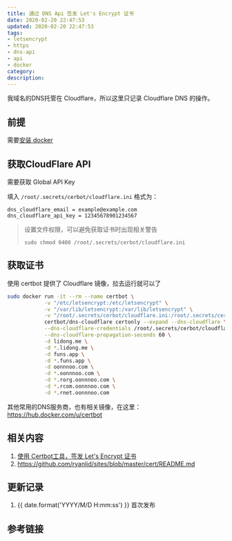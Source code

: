 ```yaml
---
title: 通过 DNS Api 签发 Let's Encrypt 证书
date: 2020-02-20 22:47:53
updated: 2020-02-20 22:47:53
tags:
- letsencrypt
- https
- dns-api
- api
- docker
category:
description:
---
```

<!-- more -->
我域名的DNS托管在 Cloudflare，所以这里只记录 Cloudflare DNS 的操作。

## 前提

需要[安装 docker](https://lidong.me/blog/docker-ce-install/)

## 获取CloudFlare API

需要获取 Global API Key

填入 `/root/.secrets/cerbot/cloudflare.ini` 格式为：

```
dns_cloudflare_email = example@example.com
dns_cloudflare_api_key = 12345678901234567
```

> 设置文件权限，可以避免获取证书时出现相关警告
>
> `sudo chmod 0400 /root/.secrets/cerbot/cloudflare.ini`

## 获取证书

使用 certbot 提供了 Cloudflare 镜像，拉去运行就可以了

```bash
sudo docker run -it --rm --name certbot \
            -v "/etc/letsencrypt:/etc/letsencrypt" \
            -v "/var/lib/letsencrypt:/var/lib/letsencrypt" \
            -v "/root/.secrets/cerbot/cloudflare.ini:/root/.secrets/cerbot/cloudflare.ini" \
            certbot/dns-cloudflare certonly --expand --dns-cloudflare \
            --dns-cloudflare-credentials /root/.secrets/cerbot/cloudflare.ini \
            --dns-cloudflare-propagation-seconds 60 \
            -d lidong.me \
            -d *.lidong.me \
            -d funs.app \
            -d *.funs.app \
            -d oonnnoo.com \
            -d *.oonnnoo.com \
            -d *.rorg.oonnnoo.com \
            -d *.rcom.oonnnoo.com \
            -d *.rnet.oonnnoo.com
```

其他常用的DNS服务商，也有相关镜像，在这里：https://hub.docker.com/u/certbot

## 相关内容

1. [使用 Certbot工具，签发 Let's Encrypt 证书](https://lidong.me/blog/certbot-letsencrypt/)
2. https://github.com/ryanlid/sites/blob/master/cert/README.md

## 更新记录

1. {{ date.format('YYYY/M/D H:mm:ss') }} 首次发布

## 参考链接
